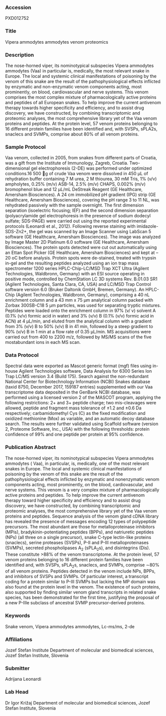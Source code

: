 ### Accession
PXD012752

### Title
Vipera ammodytes ammodytes venom proteomics

### Description
The nose-horned viper, its nominotypical subspecies Vipera ammodytes ammodytes (Vaa) in particular is, medically, the most relevant snake in Europe. The local and systemic clinical manifestations of poisoning by the venom of this snake are the result of the pathophysiological effects inflicted by enzymatic and non-enzymatic venom components acting, most prominently, on blood, cardiovascular and nerve systems. This venom comprises the most complex mixture of pharmacologically active proteins and peptides of all European snakes. To help improve the current antivenom therapy towards higher specificity and efficiency, and to assist drug discovery, we have constructed, by combining transcriptomic and proteomic analyses, the most comprehensive library yet of the Vaa venom proteins and peptides. At the protein level, 57 venom proteins belonging to 16 different protein families have been identified and, with SVSPs, sPLA2s, snaclecs and SVMPs, comprise about 80% of all venom proteins.

### Sample Protocol
Vaa venom, collected in 2005, from snakes from different parts of Croatia, was a gift from the Institute of Immunology, Zagreb, Croatia. Two-dimensional gel electrophoresis (2-DE) was performed under optimized conditions.16 500 g of crude Vaa venom were dissolved in 450 μL of rehydration buffer containing 7 M urea, 2 M thiourea, 30 mM Tris, 1% (v/v) ampholytes, 0.25% (m/v) ASB-14, 2.5% (m/v) CHAPS, 0.002% (m/v) bromophenol blue and 12 μL/mL DeStreak Reagent (GE Healthcare, Amersham Biosciences). A 24 cm immobilized pH gradient (IPG) strip (GE Healthcare, Amersham Biosciences), covering the pH range 3 to 11 NL, was rehydrated passively with the sample overnight. The first dimension separation (isoelectric focusing; IEF) and the second dimension separation (polyacrylamide gel electrophoresis in the presence of sodium dodecyl sulfate; SDS-PAGE) were carried out using the reported experimental protocols (Leonardi et al., 2012). Following reverse staining with imidazole-SDS-Zn2+, the gel was scanned by an Image Scanner using LabScan 5 software (GE Healthcare, Amersham Biosciences). The image was analyzed by Image Master 2D Platinum 6.0 software (GE Healthcare, Amersham Biosciences). The protein spots detected were cut out automatically using an Ettan Spot Picker (GE Healthcare, Amersham Biosciences) and kept at –20 oC before analysis. Protein spots were de-stained, treated with trypsin in-gel and the resulting peptides analyzed using an ion trap mass spectrometer 1200 series HPLC-Chip-LC/MSD Trap XCT Ultra (Agilent Technologies, Waldbronn, Germany) with an ESI source operating in positive mode, controlled by ChemStation LC 3D systems Rev. B.01.03 SR1 (Agilent Technologies, Santa Clara, CA, USA) and LC/MSD Trap Control software version 6.0 (Bruker Daltonik GmbH, Bremen, Germany). An HPLC-Chip (Agilent Technologies, Waldbronn, Germany), comprising a 40 nL enrichment column and a 43 mm x 75 μm analytical column packed with Zorbax 300SB-C18 5 μm particles, was used for separating tryptic mixtures. Peptides were loaded onto the enrichment column in 97% (v/ v) solvent A (0.1% (v/v) formic acid in water) and 3% (v/v) B (0.1% (v/v) formic acid in ACN) at 4 μL/min, and eluted from the analytical column with a gradient from 3% (v/v) B to 50% (v/v) B in 41 min, followed by a steep gradient to 90% (v/v) B in 1 min at a flow rate of 0.35 μL/min. MS acquisitions were carried out from 400 to 2200 m/z, followed by MS/MS scans of the five mostabundant ions in each MS scan.

### Data Protocol
Spectral data were exported as Mascot generic format (mgf) files using in-house Agilent Technologies software, Data Analysis for 6300 Series Ion Trap LC/MS version 3.4 (Build 175). Search against the non-redundant National Center for Biotechnology Information (NCBI) Snakes database (taxid 8750, December 2017, 159187 entries) supplemented with our Vaa transcriptome data deposited in the GenBank NCBI database, was performed using a licensed version 2 of the MASCOT program, applying the following restrictions: 2+ and 3+ peptide charge; two mis-cleavages were allowed, peptide and fragment mass tolerance of ±1.2 and ±0.6 Da respectively; carbamidomethyl Cys (C) as the fixed modification and oxidized methionine (Mox) as variable, and an  automatic decoy database search. The results were further validated using Scaffold software (version 2, Proteome Software, Inc., USA) with the following thresholds: protein confidence of 99% and one peptide per protein at 95% confidence.

### Publication Abstract
The nose-horned viper, its nominotypical subspecies Vipera ammodytes ammodytes ( Vaa), in particular, is, medically, one of the most relevant snakes in Europe. The local and systemic clinical manifestations of poisoning by the venom of this snake are the result of the pathophysiological effects inflicted by enzymatic and nonenzymatic venom components acting, most prominently, on the blood, cardiovascular, and nerve systems. This venom is a very complex mixture of pharmacologically active proteins and peptides. To help improve the current antivenom therapy toward higher specificity and efficiency and to assist drug discovery, we have constructed, by combining transcriptomic and proteomic analyses, the most comprehensive library yet of the Vaa venom proteins and peptides. Sequence analysis of the venom gland cDNA library has revealed the presence of messages encoding 12 types of polypeptide precursors. The most abundant are those for metalloproteinase inhibitors (MPis), bradykinin-potentiating peptides (BPPs), and natriuretic peptides (NPs) (all three on a single precursor), snake C-type lectin-like proteins (snaclecs), serine proteases (SVSPs), P-II and P-III metalloproteinases (SVMPs), secreted phospholipases A<sub>2</sub> (sPLA<sub>2</sub>s), and disintegrins (Dis). These constitute &gt;88% of the venom transcriptome. At the protein level, 57 venom proteins belonging to 16 different protein families have been identified and, with SVSPs, sPLA<sub>2</sub>s, snaclecs, and SVMPs, comprise &#x223c;80% of all venom proteins. Peptides detected in the venom include NPs, BPPs, and inhibitors of SVSPs and SVMPs. Of particular interest, a transcript coding for a protein similar to P-III SVMPs but lacking the MP domain was also found at the protein level in the venom. The existence of such proteins, also supported by finding similar venom gland transcripts in related snake species, has been demonstrated for the first time, justifying the proposal of a new P-IIIe subclass of ancestral SVMP precursor-derived proteins.

### Keywords
Snake venom, Vipera ammodytes ammodytes, Lc-ms/ms, 2-de

### Affiliations
Jozef Stefan Institute
Department of molecular and biomedical sciences, Jozef Stefan Institute, Slovenia

### Submitter
Adrijana Leonardi

### Lab Head
Dr Igor Križaj
Department of molecular and biomedical sciences, Jozef Stefan Institute, Slovenia



